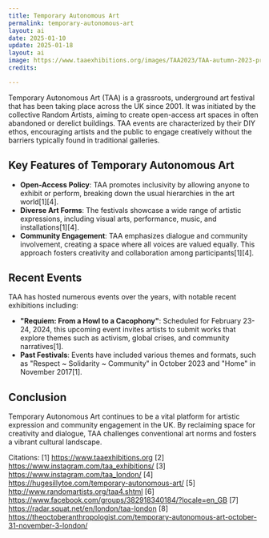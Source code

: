 ```yaml
---
title: Temporary Autonomous Art
permalink: temporary-autonomous-art
layout: ai
date: 2025-01-10
update: 2025-01-18
layout: ai
image: https://www.taaexhibitions.org/images/TAA2023/TAA-autumn-2023-pre-flyer.png
credits:

---
```


Temporary Autonomous Art (TAA) is a grassroots, underground art festival that has been taking place across the UK since 2001. It was initiated by the collective Random Artists, aiming to create open-access art spaces in often abandoned or derelict buildings. TAA events are characterized by their DIY ethos, encouraging artists and the public to engage creatively without the barriers typically found in traditional galleries.

## Key Features of Temporary Autonomous Art

- **Open-Access Policy**: TAA promotes inclusivity by allowing anyone to exhibit or perform, breaking down the usual hierarchies in the art world[1][4].
- **Diverse Art Forms**: The festivals showcase a wide range of artistic expressions, including visual arts, performance, music, and installations[1][4].
- **Community Engagement**: TAA emphasizes dialogue and community involvement, creating a space where all voices are valued equally. This approach fosters creativity and collaboration among participants[1][4].

## Recent Events

TAA has hosted numerous events over the years, with notable recent exhibitions including:

- **"Requiem: From a Howl to a Cacophony"**: Scheduled for February 23-24, 2024, this upcoming event invites artists to submit works that explore themes such as activism, global crises, and community narratives[1].
- **Past Festivals**: Events have included various themes and formats, such as "Respect ~ Solidarity ~ Community" in October 2023 and "Home" in November 2017[1].

## Conclusion

Temporary Autonomous Art continues to be a vital platform for artistic expression and community engagement in the UK. By reclaiming space for creativity and dialogue, TAA challenges conventional art norms and fosters a vibrant cultural landscape.

Citations:
[1] https://www.taaexhibitions.org
[2] https://www.instagram.com/taa_exhibitions/
[3] https://www.instagram.com/taa_london/
[4] https://hugesillytoe.com/temporary-autonomous-art/
[5] http://www.randomartists.org/taa4.shtml
[6] https://www.facebook.com/groups/382918340184/?locale=en_GB
[7] https://radar.squat.net/en/london/taa-london
[8] https://theoctoberanthropologist.com/temporary-autonomous-art-october-31-november-3-london/
